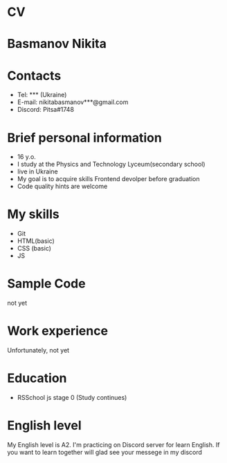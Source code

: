 # CV
# Basmanov Nikita
# Contacts
* Tel: *** (Ukraine)
* E-mail: nikitabasmanov***@gmail.com
* Discord: Pitsa#1748
# Brief personal information
* 16 y.o.
* I study at the Physics and Technology Lyceum(secondary school)
* live in Ukraine
* My goal is to acquire skills Frontend devolper before graduation
* Code quality hints are welcome
# My skills
* Git
* HTML(basic)
* CSS (basic)
* JS
# Sample Code
not yet
# Work experience
Unfortunately, not yet
# Education 
* RSSchool js stage 0 (Study continues)
# English level
My English level is A2. I'm practicing on Discord server for learn English. If you want to learn together will glad see your messege in my discord